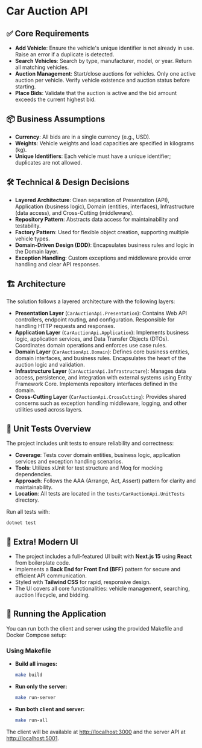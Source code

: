 # Car Auction API

 
## ✅ Core Requirements

- **Add Vehicle**: Ensure the vehicle's unique identifier is not already in use. Raise an error if a duplicate is detected.
- **Search Vehicles**: Search by type, manufacturer, model, or year. Return all matching vehicles.
- **Auction Management**: Start/close auctions for vehicles. Only one active auction per vehicle. Verify vehicle existence and auction status before starting.
- **Place Bids**: Validate that the auction is active and the bid amount exceeds the current highest bid.


## 📦 Business Assumptions

- **Currency**: All bids are in a single currency (e.g., USD).
- **Weights**: Vehicle weights and load capacities are specified in kilograms (kg).
- **Unique Identifiers**: Each vehicle must have a unique identifier; duplicates are not allowed.


## 🛠️ Technical & Design Decisions

- **Layered Architecture**: Clean separation of Presentation (API), Application (business logic), Domain (entities, interfaces), Infrastructure (data access), and Cross-Cutting (middleware).
- **Repository Pattern**: Abstracts data access for maintainability and testability.
- **Factory Pattern**: Used for flexible object creation, supporting multiple vehicle types.
- **Domain-Driven Design (DDD)**: Encapsulates business rules and logic in the Domain layer.
- **Exception Handling**: Custom exceptions and middleware provide error handling and clear API responses.


## 🏗️ Architecture

The solution follows a layered architecture with the following layers:

- **Presentation Layer** (`CarAuctionApi.Presentation`): Contains Web API controllers, endpoint routing, and configuration. Responsible for handling HTTP requests and responses.
- **Application Layer** (`CarAuctionApi.Application`): Implements business logic, application services, and Data Transfer Objects (DTOs). Coordinates domain operations and enforces use case rules.
- **Domain Layer** (`CarAuctionApi.Domain`): Defines core business entities, domain interfaces, and business rules. Encapsulates the heart of the auction logic and validation.
- **Infrastructure Layer** (`CarAuctionApi.Infrastructure`): Manages data access, persistence, and integration with external systems using Entity Framework Core. Implements repository interfaces defined in the domain.
- **Cross-Cutting Layer** (`CarAuctionApi.CrossCutting`): Provides shared concerns such as exception handling middleware, logging, and other utilities used across layers.

## 🧪 Unit Tests Overview

The project includes unit tests to ensure reliability and correctness:

- **Coverage**: Tests cover domain entities, business logic, application services and exception handling scenarios.
- **Tools**: Utilizes xUnit for test structure and Moq for mocking dependencies.
- **Approach**: Follows the AAA (Arrange, Act, Assert) pattern for clarity and maintainability.
- **Location**: All tests are located in the `tests/CarAuctionApi.UnitTests` directory.

Run all tests with:
```bash
dotnet test
```
## 🎨 Extra! Modern UI

- The project includes a full-featured UI built with **Next.js 15** using **React** from boilerplate code.
- Implements a **Back End for Front End (BFF)** pattern for secure and efficient API communication.
- Styled with **Tailwind CSS** for rapid, responsive design.
- The UI covers all core functionalities: vehicle management, searching, auction lifecycle, and bidding.

## 🚀 Running the Application

You can run both the client and server using the provided Makefile and Docker Compose setup:

### Using Makefile

- **Build all images:**
	```bash
	make build
	```
- **Run only the server:**
	```bash
	make run-server
	```
- **Run both client and server:**
	```bash
	make run-all
	```

The client will be available at [http://localhost:3000](http://localhost:3000) and the server API at [http://localhost:5001](http://localhost:5001).



